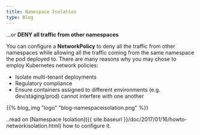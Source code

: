```yaml
---
title: Namespace Isolation
type: Blog
---
```


...or **DENY all traffic from other namespaces**


You can configure a **NetworkPolicy** to deny all the traffic from other namespaces while allowing all the traffic 
coming from the same namespace the pod deployed to. There are many reasons why you may chose to employ Kubernetes 
network policies:
 - Isolate multi-tenant deployments
 - Regulatory compliance
 - Ensure containers assigned to different environments (e.g. dev/staging/prod) cannot interfere with one another                                                

{{% blog_img "logo" "blog-namespaceisolation.png" %}}


..read on [Namespace Isolation]({{ site.baseurl }}/doc/2017/01/16/howto-networkisolation.html) how to configure it.